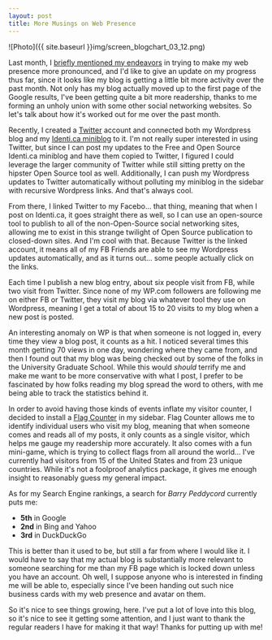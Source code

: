 ```yaml
---
layout: post
title: More Musings on Web Presence
---
```

![Photo]({{ site.baseurl }}img/screen_blogchart_03_12.png)

Last month, I <a href="http://isharacomix.org/2012/02/17/whats-up-with-ranking">briefly mentioned my endeavors</a> in trying to make my web presence more pronounced, and I'd like to give an update on my progress thus far, since it looks like my blog is getting a little bit more activity over the past month. Not only has my blog actually moved up to the first page of the Google results, I've been getting quite a bit more readership, thanks to me forming an unholy union with some other social networking websites. So let's talk about how it's worked out for me over the past month.

Recently, I created a <a href="http://twitter.com/isharacomix">Twitter</a> account and connected both my Wordpress blog and my <a href="http://identi.ca/isharacomix">Identi.ca miniblog</a> to it. I'm not really super interested in using Twitter, but since I can post my updates to the Free and Open Source Identi.ca miniblog and have them copied to Twitter, I figured I could leverage the larger community of Twitter while still sitting pretty on the hipster Open Source tool as well. Additionally, I can push my Wordpress updates to Twitter automatically without polluting my miniblog in the sidebar with recursive Wordpress links. And that's always cool.

From there, I linked Twitter to my Facebo... that thing, meaning that when I post on Identi.ca, it goes straight there as well, so I can use an open-source tool to publish to all of the non-Open-Source social networking sites, allowing me to exist in this strange twilight of Open Source publication to closed-down sites. And I'm cool with that. Because Twitter is the linked account, it means all of my FB Friends are able to see my Wordpress updates automatically, and as it turns out... some people actually click on the links.

Each time I publish a new blog entry, about six people visit from FB, while two visit from Twitter. Since none of my WP.com followers are following me on either FB or Twitter, they visit my blog via whatever tool they use on Wordpress, meaning I get a total of about 15 to 20 visits to my blog when a new post is posted.

An interesting anomaly on WP is that when someone is not logged in, every time they view a blog post, it counts as a hit. I noticed several times this month getting 70 views in one day, wondering where they came from, and then I found out that my blog was being checked out by some of the folks in the University Graduate School. While this would <em>should</em> terrify me and make me want to be more conservative with what I post, I prefer to be fascinated by how folks reading my blog spread the word to others, with me being able to track the statistics behind it.

In order to avoid having those kinds of events inflate my visitor counter, I decided to install a <a href="http://flagcounter.com">Flag Counter</a> in my sidebar. Flag Counter allows me to identify individual users who visit my blog, meaning that when someone comes and reads all of my posts, it only counts as a single visitor, which helps me gauge my readership more accurately. It also comes with a fun mini-game, which is trying to collect flags from all around the world... I've currently had visitors from 15 of the United States and from 23 unique countries. While it's not a foolproof analytics package, it gives me enough insight to reasonably guess my general impact.

As for my Search Engine rankings, a search for <em>Barry Peddycord</em> currently puts me:

 * **5th** in Google
 * **2nd** in Bing and Yahoo
 * **3rd** in DuckDuckGo

This is better than it used to be, but still a far from where I would like it. I would have to say that my actual blog is substantially more relevant to someone searching for me than my FB page which is locked down unless you have an account. Oh well, I suppose anyone who is interested in finding me will be able to, especially since I've been handing out such nice business cards with my web presence and avatar on them.

So it's nice to see things growing, here. I've put a lot of love into this blog, so it's nice to see it getting some attention, and I just want to thank the regular readers I have for making it that way! Thanks for putting up with me!

